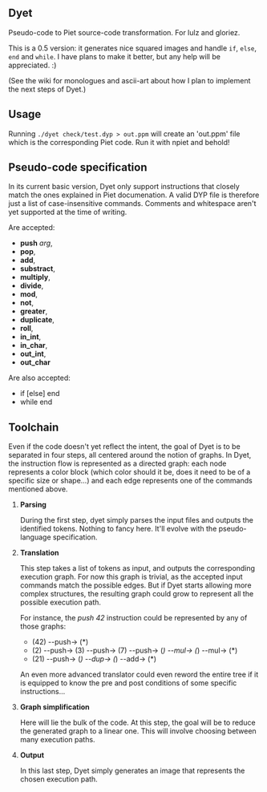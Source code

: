 Dyet
----

Pseudo-code to Piet source-code transformation.
For lulz and gloriez.

This is a 0.5 version: it generates nice squared images and handle `if`,
`else`, `end` and `while`. I have plans to make it better, but any help will be
appreciated. :)

(See the wiki for monologues and ascii-art about how I plan to implement the
next steps of Dyet.)



Usage
-----

Running `./dyet check/test.dyp > out.ppm` will create an 'out.ppm' file which
is the corresponding Piet code. Run it with npiet and behold!



Pseudo-code specification
-------------------------

In its current basic version, Dyet only support instructions that closely match
the ones explained in Piet documenation. A valid DYP file is therefore just a
list of case-insensitive commands. Comments and whitespace aren't yet supported
at the time of writing.

Are accepted:
  * **push** *arg*,
  * **pop**,
  * **add**,
  * **substract**,
  * **multiply**,
  * **divide**,
  * **mod**,
  * **not**,
  * **greater**,
  * **duplicate**,
  * **roll**,
  * **in_int**,
  * **in_char**,
  * **out_int**,
  * **out_char**

Are also accepted:
  * if [else] end
  * while end



Toolchain
---------

Even if the code doesn't yet reflect the intent, the goal of Dyet is to be
separated in four steps, all centered around the notion of graphs. In Dyet, the
instruction flow is represented as a directed graph: each node represents a
color block (which color should it be, does it need to be of a specific size or
shape...) and each edge represents one of the commands mentioned above.

1. **Parsing**

   During the first step, dyet simply parses the input files and outputs the
   identified tokens. Nothing to fancy here. It'll evolve with the
   pseudo-language specification.

2. **Translation**

   This step takes a list of tokens as input, and outputs the corresponding
   execution graph. For now this graph is trivial, as the accepted input
   commands match the possible edges. But if Dyet starts allowing more complex
   structures, the resulting graph could grow to represent all the possible
   execution path.

   For instance, the *push 42* instruction could be represented by any of those
   graphs:
   * (42) --push-> (*)
   * (2) --push-> (3) --push-> (7) --push-> (*) --mul-> (*) --mul-> (*)
   * (21) --push-> (*) --dup-> (*) --add-> (*)

   An even more advanced translator could even reword the entire tree if it is
   equipped to know the pre and post conditions of some specific
   instructions...

3. **Graph simplification**

   Here will lie the bulk of the code. At this step, the goal will be to reduce
   the generated graph to a linear one. This will involve choosing between many
   execution paths.

4. **Output**

   In this last step, Dyet simply generates an image that represents the chosen
   execution path.
